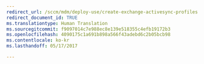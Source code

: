 ```yaml
---
redirect_url: /sccm/mdm/deploy-use/create-exchange-activesync-profiles
redirect_document_id: TRUE
ms.translationtype: Human Translation
ms.sourcegitcommit: f9097014c7e988ec8e139e518355c4efb19172b3
ms.openlocfilehash: 4090175c1a691b898a566f43adebd6c2b05bcb98
ms.contentlocale: ko-kr
ms.lasthandoff: 05/17/2017

---
```


